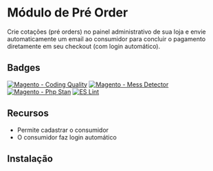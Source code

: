 # Módulo de Pré Order

Crie cotações (pré orders) no painel administrativo de sua loja e envie automaticamente um email ao consumidor para concluir o pagamento diretamente em seu checkout (com login automático).

## Badges
[![Magento - Coding Quality](https://github.com/elisei/module-pre-order/actions/workflows/magento-coding-quality.yml/badge.svg)](https://github.com/elisei/module-pre-order/actions/workflows/magento-coding-quality.yml)
[![Magento - Mess Detector](https://github.com/elisei/module-pre-order/actions/workflows/mess-detector.yml/badge.svg)](https://github.com/elisei/module-pre-order/actions/workflows/mess-detector.yml)
[![Magento - Php Stan](https://github.com/elisei/module-pre-order/actions/workflows/phpstan.yml/badge.svg)](https://github.com/elisei/module-pre-order/actions/workflows/phpstan.yml)
[![ES Lint](https://github.com/elisei/module-pre-order/actions/workflows/ESLint.yml/badge.svg)](https://github.com/elisei/module-pre-order/actions/workflows/ESLint.yml)

## Recursos

- Permite cadastrar o consumidor
- O consumidor faz login automático

## Instalação

